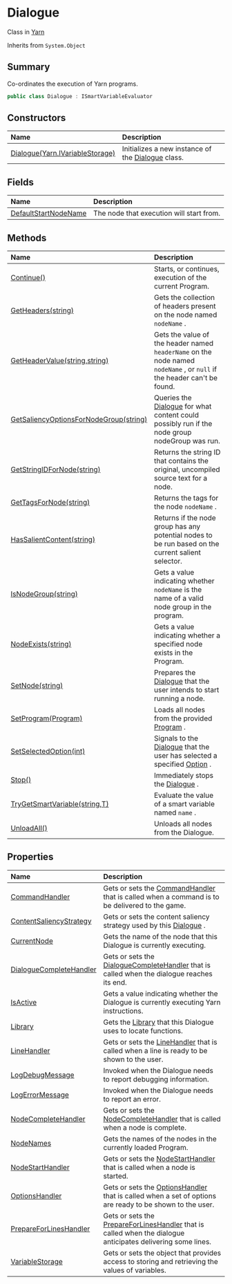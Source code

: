 # Dialogue

Class in [Yarn](/docs/api/csharp/yarn.md)

Inherits from `System.Object`

## Summary


Co-ordinates the execution of Yarn programs.


```csharp
public class Dialogue : ISmartVariableEvaluator
```

## Constructors

|Name|Description|
|:---|:---|
|[Dialogue(Yarn.IVariableStorage)](/docs/api/csharp/yarn.dialogue..ctor.md)|Initializes a new instance of the  <a href="yarn.dialogue.md">Dialogue</a>  class.|

## Fields

|Name|Description|
|:---|:---|
|[DefaultStartNodeName](/docs/api/csharp/yarn.dialogue.defaultstartnodename.md)|The node that execution will start from.|

## Methods

|Name|Description|
|:---|:---|
|[Continue()](/docs/api/csharp/yarn.dialogue.continue.md)|Starts, or continues, execution of the current Program.|
|[GetHeaders(string)](/docs/api/csharp/yarn.dialogue.getheaders.md)|Gets the collection of headers present on the node named  <code>nodeName</code> .|
|[GetHeaderValue(string,string)](/docs/api/csharp/yarn.dialogue.getheadervalue.md)|Gets the value of the header named  <code>headerName</code>  on the node named  <code>nodeName</code> , or  <code>null</code>  if the header can't be found.|
|[GetSaliencyOptionsForNodeGroup(string)](/docs/api/csharp/yarn.dialogue.getsaliencyoptionsfornodegroup.md)|Queries the  <a href="yarn.dialogue.md">Dialogue</a>  for what content could possibly run if the node group nodeGroup was run.|
|[GetStringIDForNode(string)](/docs/api/csharp/yarn.dialogue.getstringidfornode.md)|Returns the string ID that contains the original, uncompiled source text for a node.|
|[GetTagsForNode(string)](/docs/api/csharp/yarn.dialogue.gettagsfornode.md)|Returns the tags for the node  <code>nodeName</code> .|
|[HasSalientContent(string)](/docs/api/csharp/yarn.dialogue.hassalientcontent.md)|Returns if the node group has any potential nodes to be run based on the current salient selector.|
|[IsNodeGroup(string)](/docs/api/csharp/yarn.dialogue.isnodegroup.md)|Gets a value indicating whether  <code>nodeName</code>  is the name of a valid node group in the program.|
|[NodeExists(string)](/docs/api/csharp/yarn.dialogue.nodeexists.md)|Gets a value indicating whether a specified node exists in the Program.|
|[SetNode(string)](/docs/api/csharp/yarn.dialogue.setnode.md)|Prepares the  <a href="yarn.dialogue.md">Dialogue</a>  that the user intends to start running a node.|
|[SetProgram(Program)](/docs/api/csharp/yarn.dialogue.setprogram.md)|Loads all nodes from the provided  <a href="yarn.program.md">Program</a> .|
|[SetSelectedOption(int)](/docs/api/csharp/yarn.dialogue.setselectedoption.md)|Signals to the  <a href="yarn.dialogue.md">Dialogue</a>  that the user has selected a specified  <a href="yarn.optionset.option.md">Option</a> .|
|[Stop()](/docs/api/csharp/yarn.dialogue.stop.md)|Immediately stops the  <a href="yarn.dialogue.md">Dialogue</a> .|
|[TryGetSmartVariable(string,T)](/docs/api/csharp/yarn.dialogue.trygetsmartvariable.md)|Evaluate the value of a smart variable named  <code>name</code> .|
|[UnloadAll()](/docs/api/csharp/yarn.dialogue.unloadall.md)|Unloads all nodes from the Dialogue.|

## Properties

|Name|Description|
|:---|:---|
|[CommandHandler](/docs/api/csharp/yarn.dialogue.commandhandler.md)|Gets or sets the  <a href="yarn.commandhandler.md">CommandHandler</a>  that is called when a command is to be delivered to the game.|
|[ContentSaliencyStrategy](/docs/api/csharp/yarn.dialogue.contentsaliencystrategy.md)|Gets or sets the content saliency strategy used by this  <a href="yarn.dialogue.md">Dialogue</a> .|
|[CurrentNode](/docs/api/csharp/yarn.dialogue.currentnode.md)|Gets the name of the node that this Dialogue is currently executing.|
|[DialogueCompleteHandler](/docs/api/csharp/yarn.dialogue.dialoguecompletehandler.md)|Gets or sets the  <a href="yarn.dialoguecompletehandler.md">DialogueCompleteHandler</a>  that is called when the dialogue reaches its end.|
|[IsActive](/docs/api/csharp/yarn.dialogue.isactive.md)|Gets a value indicating whether the Dialogue is currently executing Yarn instructions.|
|[Library](/docs/api/csharp/yarn.dialogue.library.md)|Gets the  <a href="yarn.library.md">Library</a>  that this Dialogue uses to locate functions.|
|[LineHandler](/docs/api/csharp/yarn.dialogue.linehandler.md)|Gets or sets the  <a href="yarn.linehandler.md">LineHandler</a>  that is called when a line is ready to be shown to the user.|
|[LogDebugMessage](/docs/api/csharp/yarn.dialogue.logdebugmessage.md)|Invoked when the Dialogue needs to report debugging information.|
|[LogErrorMessage](/docs/api/csharp/yarn.dialogue.logerrormessage.md)|Invoked when the Dialogue needs to report an error.|
|[NodeCompleteHandler](/docs/api/csharp/yarn.dialogue.nodecompletehandler.md)|Gets or sets the  <a href="yarn.nodecompletehandler.md">NodeCompleteHandler</a>  that is called when a node is complete.|
|[NodeNames](/docs/api/csharp/yarn.dialogue.nodenames.md)|Gets the names of the nodes in the currently loaded Program.|
|[NodeStartHandler](/docs/api/csharp/yarn.dialogue.nodestarthandler.md)|Gets or sets the  <a href="yarn.nodestarthandler.md">NodeStartHandler</a>  that is called when a node is started.|
|[OptionsHandler](/docs/api/csharp/yarn.dialogue.optionshandler.md)|Gets or sets the  <a href="yarn.optionshandler.md">OptionsHandler</a>  that is called when a set of options are ready to be shown to the user.|
|[PrepareForLinesHandler](/docs/api/csharp/yarn.dialogue.prepareforlineshandler.md)|Gets or sets the  <a href="yarn.dialogue.prepareforlineshandler.md">PrepareForLinesHandler</a>  that is called when the dialogue anticipates delivering some lines.|
|[VariableStorage](/docs/api/csharp/yarn.dialogue.variablestorage.md)|Gets or sets the object that provides access to storing and retrieving the values of variables.|

